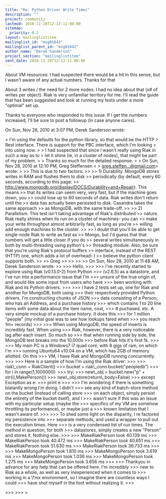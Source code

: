 ```yaml
---
title: "Re: Python Driver Write Times"
description: ""
project: community
lastmod: 2010-11-28T12:13:11-08:00
sitemap:
  priority: 0.2
layout: mailinglistitem
mailinglist_id: "msg01643"
mailinglist_parent_id: "msg01642"
author_name: "Derek Sanderson"
project_section: "mailinglistitem"
sent_date: 2010-11-28T12:13:11-08:00
---
```



About VM resources: I had suspected there would be a hit in this sense, but
I wasn't aware of any actual numbers. Thanks for that

About 3 writes / the need for 2 more nodes: I had no idea about that (x# of
writes per object). Riak is very unfamiliar territory for me. I'll read the
guide that has been suggested and look at running my tests under a more
"optimal" set up.

Thanks to everyone who responded to this issue. If I get the numbers
increased, I'll be sure to post a followup (in case anyone cares).

On Sun, Nov 28, 2010 at 3:07 PM, Derek Sanderson  wrote:

&gt; I'm using the defaults for the python library, so that would be the HTTP
&gt; Rest interface. There is support for the PBC interface, which I'm looking
&gt; into using now.
&gt;
&gt; I had suspected that since I wasn't really using Riak in such a way as to
&gt; let it shine (ie, in a cluster of nodes), that might be part of my problem.
&gt;
&gt; Thanks so much for the detailed response.
&gt;
&gt; On Sun, Nov 28, 2010 at 12:10 PM, Greg Steffensen &lt;
&gt; greg.steffen...@gmail.com&gt; wrote:
&gt;
&gt;&gt; This is due to two factors:
&gt;&gt;
&gt;&gt; 1) Durability. MongoDB stores writes in RAM and flushes them to disk
&gt;&gt; periodically (by default, every 60 seconds, according to this page:
&gt;&gt; http://www.mongodb.org/display/DOCS/Durability+and+Repair). This means
&gt;&gt; that its writes can seem very, very fast, but if the machine goes down, you
&gt;&gt; could lose up to 60 seconds of data. Riak writes don't return until the
&gt;&gt; data has actually been persisted to disk. Casandra takes the same approach
&gt;&gt; as MongoDB, with the same trade-off.
&gt;&gt;
&gt;&gt; 2) Parallelism. This test isn't taking advantage of Riak's distributed
&gt;&gt; nature. Riak really shines when its run on a cluster of machines- you can
&gt;&gt; make your write throughput almost arbitrarily fast, as long as you're
&gt;&gt; willing add enough machines to the cluster.
&gt;&gt;
&gt;&gt; I doubt that you'll be able to get single-node Riak to write as fast as
&gt;&gt; Mongo, but I'd guess that that numbers will get a little closer if you do
&gt;&gt; several writes simultaneously in both by multi-threading using python's
&gt;&gt; threading module. Also, be sure that you're using Riak's protocol buffers
&gt;&gt; interface, instead of the REST (HTTP) one, which adds a lot of overhead- I
&gt;&gt; believe the python client supports both.
&gt;&gt;
&gt;&gt; Greg
&gt;&gt;
&gt;&gt;
&gt;&gt;
&gt;&gt; On Sun, Nov 28, 2010 at 11:48 AM, Derek Sanderson wrote:
&gt;&gt;
&gt;&gt;&gt; Hello,
&gt;&gt;&gt;
&gt;&gt;&gt; I've recently started to explore using Riak (v0.13.0-2) from Python
&gt;&gt;&gt; (v2.6.5) as a datastore, and I've run into a performance issue that I'm
&gt;&gt;&gt; unsure of the true origin of, and would like some input from users who have
&gt;&gt;&gt; been working with Riak and its Python drivers.
&gt;&gt;&gt;
&gt;&gt;&gt; I have 2 tests set up, one for Riak and another for MongoDB, both using
&gt;&gt;&gt; their respectively provided Python drivers. I'm constructing chunks of JSON
&gt;&gt;&gt; data consisting of a Person, who has an Address, and a purchase history
&gt;&gt;&gt; which contains 1 to 20 line items with some data about the item name, cost,
&gt;&gt;&gt; # puchased, etc. A very simple mockup of a purchase history. It does this
&gt;&gt;&gt; for 1 million "people" (my initial goal was to see how lookups fared when
&gt;&gt;&gt; you reach 1m+ records)
&gt;&gt;&gt;
&gt;&gt;&gt; When using MongoDB, the speed of inserts is incredibly fast. When using
&gt;&gt;&gt; Riak, however, there is a very noticeable lag after each insert. So much so
&gt;&gt;&gt; that when running side by side, the MongoDB test breaks into the 10,000s
&gt;&gt;&gt; before Riak hits it's first 1k.
&gt;&gt;&gt;
&gt;&gt;&gt; My main PC is a Windows7 i7 quad core, with 8 gigs of ram, on which I'm
&gt;&gt;&gt; running Ubuntu64 v10.04 on a VM, which has 2GB of memory allotted. On this
&gt;&gt;&gt; VM, I have Riak and MongoDB running concurrently.
&gt;&gt;&gt;
&gt;&gt;&gt; Here is a sample of how I'm using the Riak driver:
&gt;&gt;&gt;
&gt;&gt;&gt; riak\\_conn = RiakClient()
&gt;&gt;&gt; bucket = riak\\_conn.bucket("peopledb")
&gt;&gt;&gt; for i in range(1,1000000):
&gt;&gt;&gt; try:
&gt;&gt;&gt; new\\_obj = bucket.new("p" + str(i),MakePerson())
&gt;&gt;&gt; new\\_obj.store(return\\_body=False)
&gt;&gt;&gt; except Exception as e:
&gt;&gt;&gt; print e
&gt;&gt;&gt;
&gt;&gt;&gt; I'm wondering if there is something blatantly wrong I'm doing. I didn't
&gt;&gt;&gt; see any kind of batch-store method on the bucket (instead of calling store
&gt;&gt;&gt; on each object, simply persist the entirety of the bucket itself), and I
&gt;&gt;&gt; wasn't sure if this was an issue with my particular setup (maybe the
&gt;&gt;&gt; specifics of my VM are somehow throttling its performance), or maybe just a
&gt;&gt;&gt; known limitation that I wasn't aware of.
&gt;&gt;&gt;
&gt;&gt;&gt; To shed some light on the disparity, I re factored my persistence into
&gt;&gt;&gt; separate methods, and used a wrapper to pull out the execution times. Here
&gt;&gt;&gt; is a very condensed list of run times. The method in question, for both
&gt;&gt;&gt; datastores, simply creates a new "Person" and stores it. Nothing else.
&gt;&gt;&gt;
&gt;&gt;&gt; MakeRiakPerson took 40.139 ms
&gt;&gt;&gt; MakeRiakPerson took 40.472 ms
&gt;&gt;&gt; MakeRiakPerson took 40.651 ms
&gt;&gt;&gt; MakeRiakPerson took 51.630 ms
&gt;&gt;&gt; MakeRiakPerson took 36.733 ms
&gt;&gt;&gt;
&gt;&gt;&gt; MakeMongoPerson took 1.810 ms
&gt;&gt;&gt; MakeMongoPerson took 3.619 ms
&gt;&gt;&gt; MakeMongoPerson took 1.036 ms
&gt;&gt;&gt; MakeMongoPerson took 1.275 ms
&gt;&gt;&gt; MakeMongoPerson took 3.656 ms
&gt;&gt;&gt;
&gt;&gt;&gt; Thankyou in advance for any help that can be offered here. I'm incredibly
&gt;&gt;&gt; new to Riak as a whole, as well as very inexperienced when it comes to
&gt;&gt;&gt; working in a \\*nix environment, so I imagine there are countless ways I could
&gt;&gt;&gt; have shot myself in the foot without realizing it.
&gt;&gt;&gt;

&gt;&gt;&gt;
&gt;&gt;&gt;
&gt;
